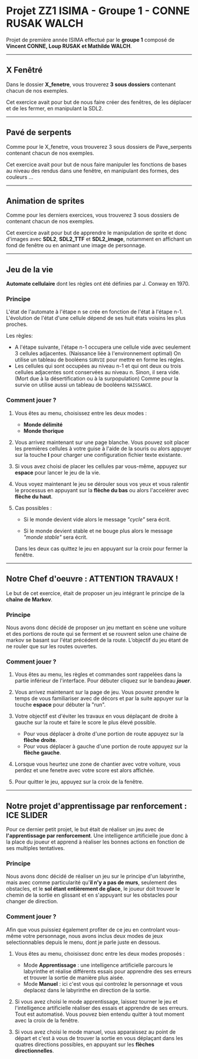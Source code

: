 # Projet ZZ1 ISIMA - Groupe 1 - CONNE RUSAK WALCH

Projet de première année ISIMA effectué par le **groupe 1** composé de **Vincent CONNE, Loup RUSAK et Mathilde WALCH**.

***

## X Fenêtré

Dans le dossier **X_fenetre**, vous trouverez **3 sous dossiers** contenant chacun de nos exemples.

Cet exercice avait pour but de nous faire créer des fenêtres, de les déplacer et de les fermer, en manipulant la SDL2.

***

## Pavé de serpents

Comme pour le X_fenetre, vous trouverez 3 sous dossiers de Pave_serpents contenant chacun de nos exemples.

Cet exercice avait pour but de nous faire manipuler les fonctions de bases au niveau des rendus dans une fenêtre, en manipulant des formes, des couleurs ...

***

## Animation de sprites

Comme pour les derniers exercices, vous trouverez 3 sous dossiers de contenant chacun de nos exemples.

Cet exercice avait pour but de apprendre le manipulation de sprite et donc d'images avec **SDL2**, **SDL2_TTF** et **SDL2_image**, notamment en affichant un fond de fenêtre ou en animant une image de personnage.

***

## Jeu de la vie

**Automate cellulaire** dont les règles ont été définies par J. Conway en 1970.

### Principe

L'état de l'automate à l'étape n se crée en fonction de l'état à l'étape n-1. 
L'évolution de l'état d'une cellule dépend de ses huit états voisins les plus proches. 

Les règles:  
* A l'étape suivante, l'étape n-1 occupera une cellule vide avec seulement 3 cellules adjacentes. (Naissance liée à l'environnement optimal)
On utilise un tableau de booléens ```SURVIE``` pour mettre en forme les règles. 
* Les cellules qui sont occupées au niveau n-1 et qui ont deux ou trois cellules adjacentes sont conservées au niveau n. Sinon, il sera vide. (Mort due à la désertification ou à la surpopulation)
Comme pour la survie on utilise aussi un tableau de booléens ```NAISSANCE```.

### Comment jouer ?

1. Vous êtes au menu, choisissez entre les deux modes :
    * **Monde délimité**
    * **Monde thorique**

2. Vous arrivez maintenant sur une page blanche. Vous pouvez soit placer les premières cellules à votre guise à l'aide de la souris ou alors appuyer sur la touche **l** pour charger une configuration fichier texte existante.

3. Si vous avez choisi de placer les cellules par vous-même, appuyez sur **espace** pour lancer le jeu de la vie.

4. Vous voyez maintenant le jeu se dérouler sous vos yeux et vous ralentir le processus en appuyant sur la **flèche du bas** ou alors l'accelérer avec **flèche du haut**.

5. Cas possibles :
    * Si le monde devient vide alors le message *"cycle"* sera écrit.

    * Si le monde devient stable et ne bouge plus alors le message *"monde stable"* sera écrit.

    Dans les deux cas quittez le jeu en appuyant sur la croix pour fermer la fenêtre.

***

## Notre Chef d'oeuvre : ATTENTION TRAVAUX !

Le but de cet exercice, était de proposer un jeu intégrant le principe de la **chaîne de Markov**.

### Principe

Nous avons donc décidé de proposer un jeu mettant en scène une voiture et des portions de route qui se ferment et se rouvrent selon une chaine de markov se basant sur l'état précédent de la route. L’objectif du jeu étant de ne rouler que sur les routes ouvertes. 

### Comment jouer ?

1. Vous êtes au menu, les règles et commandes sont rappelées dans la partie inférieur de l'interface. Pour débuter cliquez sur le bandeau ***jouer***.

2. Vous arrivez maintenant sur la page de jeu. Vous pouvez prendre le temps de vous familiariser avec de décors et par la suite appuyer sur la touche **espace** pour débuter la "run".

3. Votre objectif est d'éviter les travaux en vous déplaçant de droite à gauche sur la route et faire le score le plus élevé possible. 
    * Pour vous déplacer à droite d'une portion de route appuyez sur la **flèche droite**.
    * Pour vous déplacer à gauche d'une portion de route appuyez sur la **flèche gauche**.

5. Lorsque vous heurtez une zone de chantier avec votre voiture, vous perdez et une fenetre avec votre score est alors affichée.

6. Pour quitter le jeu, appuyez sur la croix de la fenêtre.

***

## Notre projet d'apprentissage par renforcement : ICE SLIDER

Pour ce dernier petit projet, le but était de réaliser un jeu avec de **l'apprentissage par renforcement**. Une intelligence artificielle joue donc à la place du joueur et apprend à réaliser les bonnes actions en fonction de ses multiples tentatives.

### Principe

Nous avons donc décidé de réaliser un jeu sur le principe d'un labyrinthe, mais avec comme particularité qu'**il n'y a pas de murs**, seulement des obstacles, et le **sol étant entièrement de glace**, le joueur doit trouver le chemin de la sortie en glissant et en s'appuyant sur les obstacles pour changer de direction.

### Comment jouer ?

Afin que vous puissiez également profiter de ce jeu en controlant vous-même votre personnage, nous avons inclus deux modes de jeux selectionnables depuis le menu, dont je parle juste en dessous.

1. Vous êtes au menu, choisissez donc entre les deux modes proposés :
    * Mode **Apprentissage** : une intelligence artificielle parcours le labyrinthe et réalise différents essais pour apprendre des ses erreurs et trouver la sortie de manière plus aisée.
    * Mode **Manuel** : ici c'est vous qui controlez le personnage et vous deplacez dans le labyrinthe en direction de la sortie.

2. Si vous avez choisi le mode apprentissage, laissez tourner le jeu et l'intelligence artificielle réaliser des essais et apprendre de ses erreurs. Tout est automatisé. Vous pouvez bien entendu quitter à tout moment avec la croix de la fenêtre.

3. Si vous avez choisi le mode manuel, vous apparaissez au point de départ et c'est à vous de trouver la sortie en vous déplaçant dans les quatres directions possibles, en appuyant sur les **flèches directionnelles**.
 

